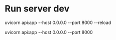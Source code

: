 # Run server dev
uvicorn api:app --host 0.0.0.0 --port 8000 --reload


uvicorn api:app --host 0.0.0.0 --port 8000